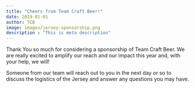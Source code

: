 ```yaml
---
title: "Cheers from Team Craft Beer!"
date: 2019-01-01
author: TCB
image: images/jersey-sponsorship.png
description : "This is meta description"
---
```


Thank You so much for considering a sponsorship of Team Craft Beer. We are really excited to amplify our reach and our impact this year and, with your help, we will!

Someone from our team will reach out to you in the next day or so to discuss the logistics of the Jersey and answer any questions you may have. 

